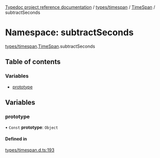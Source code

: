 [Typedoc project reference documentation](../README.md) / [types/timespan](types_timespan.md) / [TimeSpan](types_timespan.timespan.md) / subtractSeconds

# Namespace: subtractSeconds

[types/timespan](types_timespan.md).[TimeSpan](types_timespan.timespan.md).subtractSeconds

## Table of contents

### Variables

- [prototype](types_timespan.timespan.subtractseconds.md#prototype)

## Variables

### prototype

• `Const` **prototype**: `Object`

#### Defined in

[types/timespan.d.ts:193](https://github.com/DocuWare/REST-Sample-TS/blob/828b3d4/src/types/timespan.d.ts#L193)
